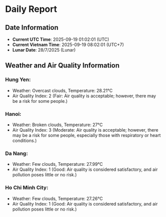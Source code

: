 # Daily Report
## Date Information
- **Current UTC Time**: 2025-09-19 01:02:01 (UTC)
- **Current Vietnam Time**: 2025-09-19 08:02:01 (UTC+7)
- **Lunar Date**: 28/7/2025 (Lunar)

## Weather and Air Quality Information

### Hung Yen:
- Weather: Overcast clouds, Temperature: 28.21°C
- Air Quality Index: 2 (Fair: Air quality is acceptable; however, there may be a risk for some people.)

### Hanoi:
- Weather: Broken clouds, Temperature: 27°C
- Air Quality Index: 3 (Moderate: Air quality is acceptable; however, there may be a risk for some people, especially those with respiratory or heart conditions.)

### Da Nang:
- Weather: Few clouds, Temperature: 27.99°C
- Air Quality Index: 1 (Good: Air quality is considered satisfactory, and air pollution poses little or no risk.)

### Ho Chi Minh City:
- Weather: Few clouds, Temperature: 27.26°C
- Air Quality Index: 1 (Good: Air quality is considered satisfactory, and air pollution poses little or no risk.)
